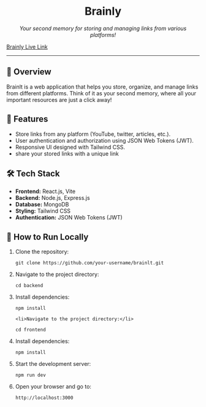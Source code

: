 <!DOCTYPE html>
<html lang="en">

<body>

<h1 align="center">Brainly</h1>
<p align="center"><em>Your second memory for storing and managing links from various platforms!</em></p>
<a href="https://brainly-n1pn.onrender.com" align="center">Brainly Live Link</a>

<hr>

<h2>📌 Overview</h2>
<p>Brainlt is a web application that helps you store, organize, and manage links from different platforms. Think of it as your second memory, where all your important resources are just a click away!</p>

<h2>🚀 Features</h2>
<ul>
  <li>Store links from any platform (YouTube, twitter, articles, etc.).</li>
  <li>User authentication and authorization using JSON Web Tokens (JWT).</li>
  <li>Responsive UI designed with Tailwind CSS.</li>
  <li>share your stored links with a unique link</li>
</ul>

<h2>🛠️ Tech Stack</h2>
<ul>
  <li><strong>Frontend:</strong> React.js, Vite</li>
  <li><strong>Backend:</strong> Node.js, Express.js</li>
  <li><strong>Database:</strong> MongoDB</li>
  <li><strong>Styling:</strong> Tailwind CSS</li>
  <li><strong>Authentication:</strong> JSON Web Tokens (JWT)</li>
</ul>

<h2>📖 How to Run Locally</h2>
<ol>
  <li>Clone the repository:</li>
  <pre><code>git clone https://github.com/your-username/brainlt.git</code></pre>

  <li>Navigate to the project directory:</li>
  <pre><code>cd backend</code></pre>

  <li>Install dependencies:</li>
  <pre><code>npm install</code></pre>

    <li>Navigate to the project directory:</li>
  <pre><code>cd frontend</code></pre>

  <li>Install dependencies:</li>
  <pre><code>npm install</code></pre>

  <li>Start the development server:</li>
  <pre><code>npm run dev</code></pre>

  <li>Open your browser and go to:</li>
  <pre><code>http://localhost:3000</code></pre>
</ol>
</div>

</body>

</html>
